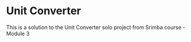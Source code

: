 # **Unit Converter**

This is a solution to the Unit Converter solo project from Srimba course - Module 3
